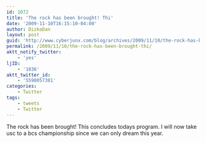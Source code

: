 ```yaml
---
id: 1072
title: 'The rock has been brought! Thi'
date: '2009-11-10T16:15:10-04:00'
author: DizkoDan
layout: post
guid: 'http://www.cyberjunx.com/blog/archives/2009/11/10/the-rock-has-been-brought-thi/'
permalink: /2009/11/10/the-rock-has-been-brought-thi/
aktt_notify_twitter:
    - 'yes'
ljID:
    - '1036'
aktt_twitter_id:
    - '5598057381'
categories:
    - Twitter
tags:
    - tweets
    - Twitter
---
```


The rock has been brought! This concludes todays program. I will now take usc to a bcs championship since we can only dream this year.